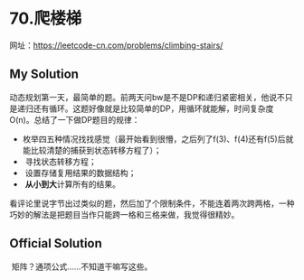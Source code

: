 # 70.爬楼梯
网址：https://leetcode-cn.com/problems/climbing-stairs/



## My Solution

​	动态规划第一天，最简单的题。前两天问bw是不是DP和递归紧密相关，他说不只是递归还有循环。这题好像就是比较简单的DP，用循环就能解，时间复杂度O(n)。总结了一下做DP题目的规律：

- ​	枚举四五种情况找找感觉（最开始看到很懵，之后列了f(3)、f(4)还有f(5)后就能比较清楚的捕获到状态转移方程了）；
- ​	寻找状态转移方程；
- ​	设置存储复用结果的数据结构；
- ​	**从小到大**计算所有的结果。

​	看评论里说字节出过类似的题，然后加了个限制条件，不能连着两次跨两格，一种巧妙的解法是把题目当作只能跨一格和三格来做，我觉得很精妙。



## Official Solution

​	矩阵？通项公式……不知道干嘛写这些。

